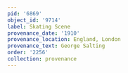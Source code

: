 ```yaml
---
pid: '6869'
object_id: '9714'
label: Skating Scene
provenance_date: '1910'
provenance_location: England, London
provenance_text: George Salting
order: '2256'
collection: provenance
---
```


